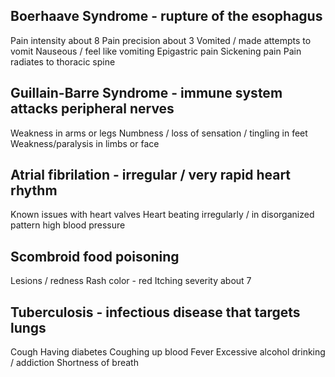 ## Boerhaave Syndrome - rupture of the esophagus
Pain intensity about 8
Pain precision about 3
Vomited / made attempts to vomit
Nauseous / feel like vomiting
Epigastric pain
Sickening pain
Pain radiates to thoracic spine

## Guillain-Barre Syndrome - immune system attacks peripheral nerves
Weakness in arms or legs
Numbness / loss of sensation / tingling in feet
Weakness/paralysis in limbs or face

## Atrial fibrilation - irregular / very rapid heart rhythm
Known issues with heart valves
Heart beating irregularly / in disorganized pattern
high blood pressure

## Scombroid food poisoning
Lesions / redness
Rash color - red
Itching severity about 7

## Tuberculosis - infectious disease that targets lungs
Cough
Having diabetes
Coughing up blood
Fever
Excessive alcohol drinking / addiction
Shortness of breath